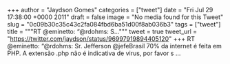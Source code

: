 
+++
author = "Jaydson Gomes"
categories = ["tweet"]
date = "Fri Jul 29 17:38:00 +0000 2011"
draft = false
image = "No media found for this Tweet"
slug = "0c09b30c35c43c2fa084fbd6ba51d00f8ab036b3"
tags = ["tweet"]
title = """RT @eminetto: “@rdohms: S..."""
tweet = true
tweet_url = "https://twitter.com/jaydson/status/96997919894405120"
+++
RT @eminetto: “@rdohms: Sr. Jefferson @jefeBrasil 70% da internet é feita em PHP. A extensão .php não é indicativa de virus, por favor s ...
